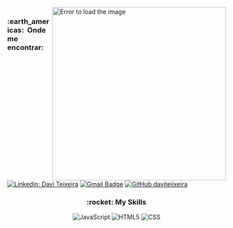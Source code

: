 
<!--There is the image than is in side right-->
<img src="https://raw.githubusercontent.com/MicaelliMedeiros/micaellimedeiros/master/image/computer-illustration.png" min-width="400px" max-width="400px" width="400px" align="right" alt="Error to load the image">

<!-- -->
<h3> :earth_americas: &nbsp;Onde me encontrar: </h3> 

[![Linkedin: Davi Teixeira](https://img.shields.io/badge/-USERNAME-blue?style=flat-square&logo=Linkedin&logoColor=white&link=https://www.linkedin.com/in/davi-teixeira-219059257/)](https://www.linkedin.com/in/davi-teixeira-219059257/)
[![Gmail Badge](https://img.shields.io/badge/-davideazevedo72@gmail.com-006bed?style=flat-square&logo=Gmail&logoColor=white&link=mailto:davideazevedo72@gmail.com)](mailto:davideazevedo72@gmail.com)
[![GitHub daviteiixeira]( https://img.shields.io/github/followers/VanessaSwerts?label=follow&style=social)](https://github.com/daviteiixeira)

<!--The skills-->
<h3 align="center"> :rocket: My Skills </h3>

<div align="center">
  
  ![JavaScript](https://img.shields.io/badge/-JavaScript-333333?style=flat&logo=javascript)
  ![HTML5](https://img.shields.io/badge/-HTML5-333333?style=flat&logo=HTML5)
  ![CSS](https://img.shields.io/badge/-CSS-333333?style=flat&logo=CSS3&logoColor=1572B6)
  
</div>
